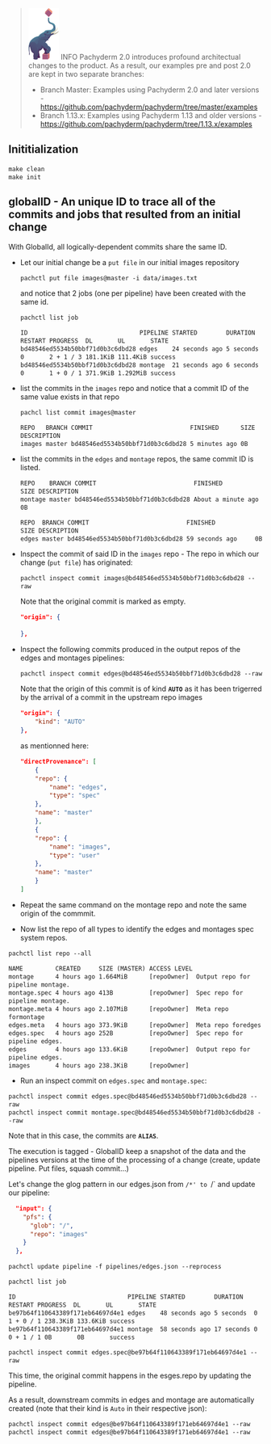 >![pach_logo](../img/pach_logo.svg) INFO Pachyderm 2.0 introduces profound architectual changes to the product. As a result, our examples pre and post 2.0 are kept in two separate branches:
> - Branch Master: Examples using Pachyderm 2.0 and later versions - https://github.com/pachyderm/pachyderm/tree/master/examples
> - Branch 1.13.x: Examples using Pachyderm 1.13 and older versions - https://github.com/pachyderm/pachyderm/tree/1.13.x/examples

## Inititialization
```shell
make clean
make init
```

## globalID - An unique ID to trace all of the commits and jobs that resulted from an initial change
With GlobalId, all logically-dependent commits share the same ID. 
-  Let our initial change be a `put file` in our initial images repository
    ```shell
    pachctl put file images@master -i data/images.txt
    ```	
    and notice that 2 jobs (one per pipeline) have been created with the same id.
    ```shell
    pachctl list job
    ```
    ```shell
    ID                               PIPELINE STARTED        DURATION           RESTART PROGRESS  DL       UL       STATE
    bd48546ed5534b50bbf71d0b3c6dbd28 edges    24 seconds ago 5 seconds          0       2 + 1 / 3 181.1KiB 111.4KiB success
    bd48546ed5534b50bbf71d0b3c6dbd28 montage  21 seconds ago 6 seconds          0       1 + 0 / 1 371.9KiB 1.292MiB success
    ```

- list the commits in the `images` repo and notice that a commit ID of the same value exists in that repo
    ```shell
    pachcl list commit images@master
    ```
    ```
    REPO   BRANCH COMMIT                           FINISHED      SIZE DESCRIPTION
    images master bd48546ed5534b50bbf71d0b3c6dbd28 5 minutes ago 0B   
    ```
- list the commits in the `edges` and `montage` repos, the same commit ID is listed.
    ```shell
    REPO    BRANCH COMMIT                           FINISHED           SIZE DESCRIPTION
    montage master bd48546ed5534b50bbf71d0b3c6dbd28 About a minute ago 0B
    ```
    ```shell
    REPO  BRANCH COMMIT                           FINISHED           SIZE DESCRIPTION
    edges master bd48546ed5534b50bbf71d0b3c6dbd28 59 seconds ago     0B
    ```
- Inspect the commit of said ID in the `images` repo - The repo in which our change (`put file`) has originated:
    ```shell
    pachctl inspect commit images@bd48546ed5534b50bbf71d0b3c6dbd28 --raw
    ```
    Note that the original commit is marked as empty.
    ```json
    "origin": {

    },
    ```
- Inspect the following commits produced in the output repos of the edges and montages pipelines:
    ```shell
    pachctl inspect commit edges@bd48546ed5534b50bbf71d0b3c6dbd28 --raw
    ```

    Note that the origin of this commit is of kind **`AUTO`** as it has been trigerred by the arrival of a commit in the upstream repo images
    ```json
    "origin": {
        "kind": "AUTO"
    },
    ```
    as mentionned here:
    ```json
    "directProvenance": [
        {
        "repo": {
            "name": "edges",
            "type": "spec"
        },
        "name": "master"
        },
        {
        "repo": {
            "name": "images",
            "type": "user"
        },
        "name": "master"
        }
    ]
    ```
- Repeat the same command on the montage repo and note the same origin of the commmit.

- Now list the repo of all types to identify the edges and montages spec system repos.
```shell
pachctl list repo --all
```
```shell
NAME         CREATED     SIZE (MASTER) ACCESS LEVEL
montage      4 hours ago 1.664MiB      [repoOwner]  Output repo for pipeline montage.
montage.spec 4 hours ago 413B          [repoOwner]  Spec repo for pipeline montage.
montage.meta 4 hours ago 2.107MiB      [repoOwner]  Meta repo formontage
edges.meta   4 hours ago 373.9KiB      [repoOwner]  Meta repo foredges
edges.spec   4 hours ago 252B          [repoOwner]  Spec repo for pipeline edges.
edges        4 hours ago 133.6KiB      [repoOwner]  Output repo for pipeline edges.
images       4 hours ago 238.3KiB      [repoOwner]
```
- Run an inspect commit on `edges.spec` and `montage.spec`:
```shell
pachctl inspect commit edges.spec@bd48546ed5534b50bbf71d0b3c6dbd28 --raw
pachctl inspect commit montage.spec@bd48546ed5534b50bbf71d0b3c6dbd28 --raw
```
Note that in this case, the commits are **`ALIAS`**. 




The execution is tagged - GlobalID keep a snapshot of the data and the pipelines versions at the time of the processing of a change (create, update pipeline. Put files, squash commit...)






Let's change the glog pattern in our edges.json from `/*' to `/` and update our pipeline:
```json
  "input": {
    "pfs": {
      "glob": "/",
      "repo": "images"
    }
  },
```
```shell
pachctl update pipeline -f pipelines/edges.json --reprocess
```

```shell
pachctl list job
```
```
ID                               PIPELINE STARTED        DURATION   RESTART PROGRESS  DL       UL       STATE
be97b64f110643389f171eb64697d4e1 edges    48 seconds ago 5 seconds  0       1 + 0 / 1 238.3KiB 133.6KiB success
be97b64f110643389f171eb64697d4e1 montage  58 seconds ago 17 seconds 0       0 + 1 / 1 0B       0B       success
```
```shell
pachctl inspect commit edges.spec@be97b64f110643389f171eb64697d4e1 --raw
```
This time, the original commit happens in the esges.repo by updating the pipeline.

As a result, downstream commits in edges and montage are automatically created (note that their kind is `Auto` in their respective json):
```shell
pachctl inspect commit edges@be97b64f110643389f171eb64697d4e1 --raw
pachctl inspect commit edges@be97b64f110643389f171eb64697d4e1 --raw
```